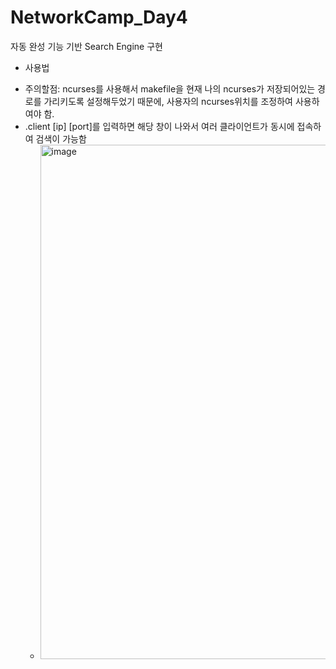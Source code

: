 # NetworkCamp_Day4

자동 완성 기능 기반 Search Engine 구현

* 사용법
- 주의할점: ncurses를 사용해서 makefile을 현재 나의 ncurses가 저장되어있는 경로를 가리키도록 설정해두었기 때문에, 사용자의 ncurses위치를 조정하여 사용하여야 함.
- .client [ip] [port]를 입력하면 해당 창이 나와서 여러 클라이언트가 동시에 접속하여 검색이 가능함
  - <img width="823" alt="image" src="https://github.com/user-attachments/assets/9bb292d8-ba6f-44ef-a8d1-9a6dbeb3e086">
